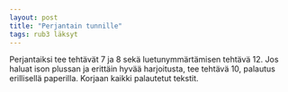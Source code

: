 ```yaml
---
layout: post
title: "Perjantain tunnille"
tags: rub3 läksyt
---
```


Perjantaiksi tee tehtävät 7 ja 8 sekä luetunymmärtämisen tehtävä 12. Jos haluat ison plussan ja erittäin hyvää harjoitusta, tee tehtävä 10, palautus erillisellä paperilla. Korjaan kaikki palautetut tekstit.